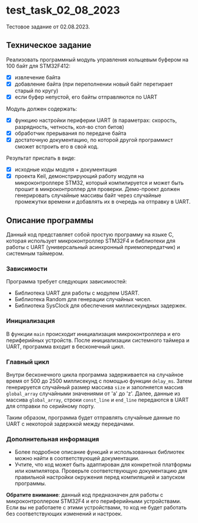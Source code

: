 # test_task_02_08_2023

Тестовое задание от 02.08.2023.

## Техническое задание

Реализовать программный модуль управления кольцевым буфером на 100 байт для STM32F412:

- [x] извлечение байта
- [x] добавление байта (при переполнении новый байт перетирает старый по кругу)
- [x] если буфер непустой, его байты отправляются по UART

Модуль должен содержать:

- [x] функцию настройки периферии UART (в параметрах: скорость, разрядность, четность, кол-во стоп битов)
- [x] обработчик прерывания по передаче байта
- [x] достаточную документацию, по которой другой программист сможет встроить его в свой код.

Результат прислать в виде:

- [x] исходные коды модуля + документация
- [x] проекта Keil, демонстрирующий работу модуля на микроконтроллере STM32, который компилируется и может быть прошит в микроконтроллер для проверки. Демо-проект должен генерировать случайные массивы байт через случайные промежутки времени и добавлять их в очередь на отправку в UART.

## Описание программы

Данный код представляет собой простую программу на языке C, которая использует микроконтроллер STM32F4 и библиотеки для работы с UART (универсальный асинхронный приемопередатчик) и системным таймером.

### Зависимости

Программа требует следующих зависимостей:

- Библиотека UART для работы с модулем USART.
- Библиотека Random для генерации случайных чисел.
- Библиотека SysClock для обеспечения миллисекундных задержек.

### Инициализация

В функции `main` происходит инициализация микроконтроллера и его периферийных устройств. После инициализации системного таймера и UART, программа входит в бесконечный цикл.

### Главный цикл

Внутри бесконечного цикла программа задерживается на случайное время от 500 до 2500 миллисекунд с помощью функции `delay_ms`. Затем генерируется случайный размер массива `size` и заполняется массив `global_array` случайными значениями от 'a' до 'z'. Далее, данные из массива `global_array`, строки `const_line` и `end_line` передаются в UART для отправки по серийному порту.

Таким образом, программа будет отправлять случайные данные по UART с некоторой задержкой между передачами.

### Дополнительная информация

- Более подробное описание функций и использованных библиотек можно найти в соответствующей документации.
- Учтите, что код может быть адаптирован для конкретной платформы или компилятора. Проверьте соответствующую документацию для правильной настройки окружения перед компиляцией и запуском программы.

**Обратите внимание**: данный код предназначен для работы с микроконтроллером STM32F4 и его периферийными устройствами. Если вы не работаете с этими устройствами, то код не будет работать без соответствующих изменений и настроек.
